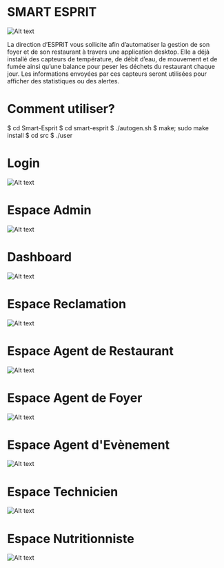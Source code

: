 # SMART ESPRIT
![Alt text](images/logo.png?raw=true "logo")


La direction d’ESPRIT  vous sollicite afin d’automatiser la gestion de son foyer et de son restaurant à travers une application desktop. Elle a déjà installé des capteurs de température, de débit d’eau, de mouvement et de fumée  ainsi qu’une balance pour peser les déchets du restaurant chaque jour. Les informations envoyées par ces capteurs seront utilisées pour afficher des statistiques ou des alertes.

# Comment utiliser?

  $ cd Smart-Esprit
  $ cd smart-esprit
  $ ./autogen.sh
  $ make; sudo make install
  $ cd src
  $ ./user

# Login

![Alt text](images/login.png?raw=true "login")

# Espace Admin

![Alt text](images/admin.png?raw=true "admin")

# Dashboard

![Alt text](images/dash.png?raw=true "dash")

# Espace Reclamation

![Alt text](images/reclam.png?raw=true "reclam")

# Espace Agent de Restaurant

![Alt text](images/resto.png?raw=true "resto")

# Espace Agent de Foyer

![Alt text](images/foyer.png?raw=true "foyer")

# Espace Agent d'Evènement

![Alt text](images/event.png?raw=true "event")

# Espace Technicien

![Alt text](images/tech.png?raw=true "tech")

# Espace Nutritionniste

![Alt text](images/nutr.png?raw=true "nutr")

